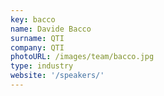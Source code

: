 ```yaml
---
key: bacco
name: Davide Bacco
surname: QTI
company: QTI
photoURL: /images/team/bacco.jpg
type: industry
website: '/speakers/'
---
```

